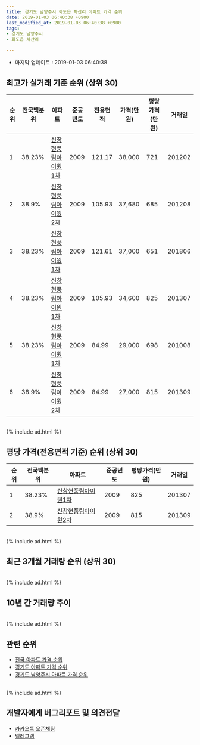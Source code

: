 ```yaml
---
title: 경기도 남양주시 화도읍 차산리 아파트 가격 순위
date: 2019-01-03 06:40:38 +0900
last_modified_at: 2019-01-03 06:40:38 +0900
tags:
- 경기도 남양주시
- 화도읍 차산리

---
```


* 마지막 업데이트 : 2019-01-03 06:40:38

## 최고가 실거래 기준 순위 (상위 30)


|순위|전국백분위|아파트|준공년도|전용면적|가격(만원)|평당가격(만원)|거래일|
|---|---|---|---|---|---|---|---|
|1|38.23%|[신창현풍림아이원1차](https://search.naver.com/search.naver?query=%EA%B2%BD%EA%B8%B0%EB%8F%84+%EB%82%A8%EC%96%91%EC%A3%BC%EC%8B%9C+%ED%99%94%EB%8F%84%EC%9D%8D+%EC%B0%A8%EC%82%B0%EB%A6%AC+%EC%8B%A0%EC%B0%BD%ED%98%84%ED%92%8D%EB%A6%BC%EC%95%84%EC%9D%B4%EC%9B%901%EC%B0%A8)|2009|121.17|38,000|721|201202|
|2|38.9%|[신창현풍림아이원2차](https://search.naver.com/search.naver?query=%EA%B2%BD%EA%B8%B0%EB%8F%84+%EB%82%A8%EC%96%91%EC%A3%BC%EC%8B%9C+%ED%99%94%EB%8F%84%EC%9D%8D+%EC%B0%A8%EC%82%B0%EB%A6%AC+%EC%8B%A0%EC%B0%BD%ED%98%84%ED%92%8D%EB%A6%BC%EC%95%84%EC%9D%B4%EC%9B%902%EC%B0%A8)|2009|105.93|37,680|685|201208|
|3|38.23%|[신창현풍림아이원1차](https://search.naver.com/search.naver?query=%EA%B2%BD%EA%B8%B0%EB%8F%84+%EB%82%A8%EC%96%91%EC%A3%BC%EC%8B%9C+%ED%99%94%EB%8F%84%EC%9D%8D+%EC%B0%A8%EC%82%B0%EB%A6%AC+%EC%8B%A0%EC%B0%BD%ED%98%84%ED%92%8D%EB%A6%BC%EC%95%84%EC%9D%B4%EC%9B%901%EC%B0%A8)|2009|121.61|37,000|651|201806|
|4|38.23%|[신창현풍림아이원1차](https://search.naver.com/search.naver?query=%EA%B2%BD%EA%B8%B0%EB%8F%84+%EB%82%A8%EC%96%91%EC%A3%BC%EC%8B%9C+%ED%99%94%EB%8F%84%EC%9D%8D+%EC%B0%A8%EC%82%B0%EB%A6%AC+%EC%8B%A0%EC%B0%BD%ED%98%84%ED%92%8D%EB%A6%BC%EC%95%84%EC%9D%B4%EC%9B%901%EC%B0%A8)|2009|105.93|34,600|825|201307|
|5|38.23%|[신창현풍림아이원1차](https://search.naver.com/search.naver?query=%EA%B2%BD%EA%B8%B0%EB%8F%84+%EB%82%A8%EC%96%91%EC%A3%BC%EC%8B%9C+%ED%99%94%EB%8F%84%EC%9D%8D+%EC%B0%A8%EC%82%B0%EB%A6%AC+%EC%8B%A0%EC%B0%BD%ED%98%84%ED%92%8D%EB%A6%BC%EC%95%84%EC%9D%B4%EC%9B%901%EC%B0%A8)|2009|84.99|29,000|698|201008|
|6|38.9%|[신창현풍림아이원2차](https://search.naver.com/search.naver?query=%EA%B2%BD%EA%B8%B0%EB%8F%84+%EB%82%A8%EC%96%91%EC%A3%BC%EC%8B%9C+%ED%99%94%EB%8F%84%EC%9D%8D+%EC%B0%A8%EC%82%B0%EB%A6%AC+%EC%8B%A0%EC%B0%BD%ED%98%84%ED%92%8D%EB%A6%BC%EC%95%84%EC%9D%B4%EC%9B%902%EC%B0%A8)|2009|84.99|27,000|815|201309|


<br>
{% include ad.html %}
<br>

## 평당 가격(전용면적 기준) 순위 (상위 30)


|순위|전국백분위|아파트|준공년도|평당가격(만원)|거래일|
|---|---|---|---|---|---|
|1|38.23%|[신창현풍림아이원1차](https://search.naver.com/search.naver?query=%EA%B2%BD%EA%B8%B0%EB%8F%84+%EB%82%A8%EC%96%91%EC%A3%BC%EC%8B%9C+%ED%99%94%EB%8F%84%EC%9D%8D+%EC%B0%A8%EC%82%B0%EB%A6%AC+%EC%8B%A0%EC%B0%BD%ED%98%84%ED%92%8D%EB%A6%BC%EC%95%84%EC%9D%B4%EC%9B%901%EC%B0%A8)|2009|825|201307|
|2|38.9%|[신창현풍림아이원2차](https://search.naver.com/search.naver?query=%EA%B2%BD%EA%B8%B0%EB%8F%84+%EB%82%A8%EC%96%91%EC%A3%BC%EC%8B%9C+%ED%99%94%EB%8F%84%EC%9D%8D+%EC%B0%A8%EC%82%B0%EB%A6%AC+%EC%8B%A0%EC%B0%BD%ED%98%84%ED%92%8D%EB%A6%BC%EC%95%84%EC%9D%B4%EC%9B%902%EC%B0%A8)|2009|815|201309|


<br>
{% include ad.html %}
<br>

## 최근 3개월 거래량 순위 (상위 30)


<div style="width:100%;">
    <canvas id="deal_count_ranking" height="250"></canvas>
</div>


<script>
new Chart(document.getElementById("deal_count_ranking"), {
    type: 'horizontalBar',
    data: {
        labels: ['신창현풍림아이원1차'],
        datasets: [{
            label: '실거래 수',
            data: [1],
            borderColor: "rgba(255, 0, 128, 1)",
            backgroundColor: "rgba(255, 0, 128, 0.5)",
            fill: false,
        }]
    },
    options: {
        responsive: true,
        title: {
            display: true,
            text: '최근 3개월 거래량 순위'
        },
        tooltips: {
            mode: 'index',
            intersect: false,
            callbacks: {
                title: function(tooltipItems, data) {
                    return "실거래 수:";
                },
                label: function(tooltipItem, data) {
                    return data.labels[tooltipItem.index] + ": " + tooltipItem.xLabel;
                }
            }
        },
        hover: {
            mode: 'nearest',
            intersect: true
        },
        scales: {
            xAxes: [{
                display: true,
                scaleLabel: {
                    display: true,
                    labelString: '실거래 수'
                },
                ticks: {
                    suggestedMin: 0,
                }
            }],
            yAxes: [{
                display: true,
                ticks: {
                    autoSkip: false,
                    callback: function(value, index, values) {
                        if (value.length > 15)
                            return value.substr(0, 13) + "...";
                        else
                            return value;
                    }
                },
                scaleLabel: {
                    display: false,
                }
            }]
        }
    }
});

</script>


<br>
{% include ad.html %}
<br>

## 10년 간 거래량 추이


<div style="width:100%;">
    <canvas id="deal_progress" height="250"></canvas>
</div>

<script>
new Chart(document.getElementById("deal_progress"), {
    type: 'line',
    data: {
        labels: ['200901','200902','200903','200904','200905','200906','200907','200908','200909','200910','200911','200912','201001','201002','201003','201004','201005','201006','201007','201008','201009','201010','201011','201012','201101','201102','201103','201104','201105','201106','201107','201108','201109','201110','201111','201112','201201','201202','201203','201204','201205','201206','201207','201208','201209','201210','201211','201212','201301','201302','201303','201304','201305','201306','201307','201308','201309','201310','201311','201312','201401','201402','201403','201404','201405','201406','201407','201408','201409','201410','201411','201412','201501','201502','201503','201504','201505','201506','201507','201508','201509','201510','201511','201512','201601','201602','201603','201604','201605','201606','201607','201608','201609','201610','201611','201612','201701','201702','201703','201704','201705','201706','201707','201708','201709','201710','201711','201712','201801','201802','201803','201804','201805','201806','201807','201808','201809','201810','201811','201812','201901'],
        datasets: [{
            label: '실거래 수',
            pointRadius: 1,
            data: [0, 0, 0, 0, 0, 0, 0, 0, 0, 0, 1, 0, 3, 1, 0, 0, 0, 1, 2, 1, 0, 1, 2, 0, 0, 0, 0, 1, 1, 3, 2, 2, 3, 0, 11, 5, 6, 2, 3, 2, 1, 7, 1, 3, 2, 4, 3, 4, 2, 3, 1, 2, 2, 2, 3, 4, 3, 7, 3, 3, 3, 7, 3, 3, 2, 6, 3, 2, 6, 5, 5, 4, 4, 5, 7, 7, 5, 7, 2, 10, 6, 5, 1, 2, 6, 4, 3, 3, 3, 1, 7, 2, 9, 3, 7, 1, 0, 2, 3, 2, 3, 6, 3, 3, 6, 2, 3, 2, 3, 6, 2, 0, 1, 3, 0, 1, 0, 2, 0, 1, 0],
            borderColor: "rgba(255, 201, 14, 1)",
            backgroundColor: "rgba(255, 201, 14, 0.5)",
            fill: true,
        }]
    },
    options: {
        responsive: true,
        title: {
            display: true,
            text: '10년간 거래량 추이'
        },
        tooltips: {
            mode: 'index',
            intersect: false,
        },
        hover: {
            mode: 'nearest',
            intersect: true
        },
        scales: {
            xAxes: [{
                display: true,
                scaleLabel: {
                    display: true,
                    labelString: '년/월'
                }
            }],
            yAxes: [{
                display: true,
                ticks: {
                    suggestedMin: 0,
                },
                scaleLabel: {
                    display: true,
                    labelString: '실거래 수'
                }
            }]
        }
    }
});

</script>


<br>
{% include ad.html %}
<br>

## 관련 순위

- [전국 아파트 가격 순위](https://inasie.github.io/apt-ranking/전국)
- [경기도 아파트 가격 순위](https://inasie.github.io/apt-ranking/경기도)
- [경기도 남양주시 아파트 가격 순위](https://inasie.github.io/apt-ranking/경기도-남양주시)


<br>
{% include ad.html %}
<br>

## 개발자에게 버그리포트 및 의견전달

- [카카오톡 오픈채팅](https://open.kakao.com/o/gLJUAP4)
- [텔레그램](https://t.me/inasie)

